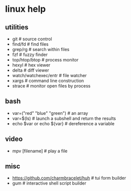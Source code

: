 # linux help

## utilities

- git                           # source control
- find/fd                       # find files
- grep/rg                       # search within files
- fzf                           # fuzzy finder
- top/htop/btop                 # process monitor
- hexyl                         # hex viewer
- delta                         # diff viewer
- watch/watchexec/entr          # file watcher
- xargs                         # command line construction
- strace                        # monitor open files by process

## bash

- var=("red" "blue" "green")    # an array
- var=$(ls)                     # launch a subshell and return the results
- echo $var or echo ${var}      # dereference a variable

## video

- mpv [filename]                # play a file

## misc

- https://github.com/charmbracelet/huh # tui form builder
- gum                           # interactive shell script builder


